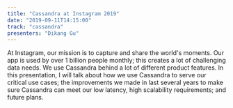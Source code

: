 ```yaml
---
title: "Cassandra at Instagram 2019"
date: "2019-09-11T14:15:00"
track: "cassandra"
presenters: "Dikang Gu"
---
```


At Instagram, our mission is to capture and share the world's moments. Our app is used by over 1 billion people monthly; this creates a lot of challenging data needs. We use Cassandra behind a lot of different product features. In this presentation, I will talk about how we use Cassandra to serve our critical use cases; the improvements we made in last several years to make sure Cassandra can meet our low latency, high scalability requirements; and future plans.